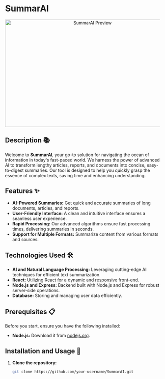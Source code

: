  # SummarAI

<p align="center">
  <img width="553" height="350" alt="SummarAI Preview" src="path_to_your_summarai_preview_image">
</p>

## Description 📚

Welcome to **SummarAI**, your go-to solution for navigating the ocean of information in today's fast-paced world. We harness the power of advanced AI to transform lengthy articles, reports, and documents into concise, easy-to-digest summaries. Our tool is designed to help you quickly grasp the essence of complex texts, saving time and enhancing understanding.

## Features ✨

- **AI-Powered Summaries:** Get quick and accurate summaries of long documents, articles, and reports.
- **User-Friendly Interface:** A clean and intuitive interface ensures a seamless user experience.
- **Rapid Processing:** Our advanced algorithms ensure fast processing times, delivering summaries in seconds.
- **Support for Multiple Formats:** Summarize content from various formats and sources.

## Technologies Used 🛠️

- **AI and Natural Language Processing:** Leveraging cutting-edge AI techniques for efficient text summarization.
- **React:** Utilizing React for a dynamic and responsive front-end.
- **Node.js and Express:** Backend built with Node.js and Express for robust server-side operations.
- **Database:** Storing and managing user data efficiently.

## Prerequisites 📋

Before you start, ensure you have the following installed:
- **Node.js:** Download it from [nodejs.org](https://nodejs.org/).

## Installation and Usage 🚀

1. **Clone the repository:**
   ```bash
   git clone https://github.com/your-username/SummarAI.git
